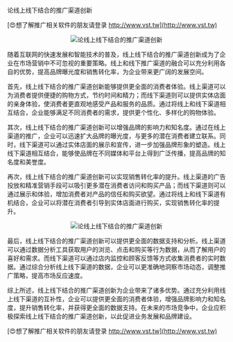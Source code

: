 论线上线下结合的推广渠道创新

[😍想了解推广相关软件的朋友请登录 http://www.vst.tw](http://www.vst.tw)

 <center><img src="https://vst.tw/MP4/tuiguang/png/1.png" alt="论线上线下结合的推广渠道创新"></center>

随着互联网的快速发展和智能技术的普及，线上线下结合的推广渠道创新成为了企业在市场营销中不可忽视的重要策略。线上和线下推广渠道的融合可以充分利用各自的优势，提高品牌曝光度和销售转化率，为企业带来更广阔的发展空间。

首先，线上线下结合的推广渠道创新能够提供更全面的消费者体验。线上渠道可以为消费者提供便捷的购物方式，节约时间和精力；而线下渠道则可以提供实体店面的亲身体验，使消费者更直观地感受产品和服务的品质。通过将线上和线下渠道相互结合，企业能够满足不同消费者的需求，提供更个性化、多样化的购物体验。

其次，线上线下结合的推广渠道创新可以增强品牌的影响力和知名度。通过在线上渠道的推广，企业可以迅速扩大品牌的曝光度，与更多的潜在消费者建立联系。同时，线下渠道可以通过实体店面的展示和宣传，进一步加强品牌形象的塑造。线上线下渠道相互结合，能够使品牌在不同媒体和平台上得到广泛传播，提高品牌的知名度和美誉度。

再次，线上线下结合的推广渠道创新可以实现销售转化率的提升。线上渠道的广告投放和精准营销手段可以吸引更多潜在消费者访问和购买产品；而线下渠道则可以通过展示和体验，增加消费者对产品的信任和购买欲望。通过将线上和线下渠道有机结合，企业可以将潜在消费者引导到实体店面进行购买，实现销售转化率的提升。

 <center><img src="https://vst.tw/MP4/tuiguang/png/2.png" alt="论线上线下结合的推广渠道创新"></center>

最后，线上线下结合的推广渠道创新可以提供更全面的数据支持和分析。线上渠道可以通过数据分析工具获取用户的浏览、点击和购买等行为数据，从而了解用户的喜好和需求。而线下渠道可以通过店内监控和顾客反馈等方式收集消费者的实时数据。通过综合分析线上线下渠道的数据，企业可以更准确地洞察市场动态，调整推广策略，提高市场反应速度。

综上所述，线上线下结合的推广渠道创新为企业带来了诸多优势。通过充分利用线上线下渠道的互补性，企业可以提供更全面的消费者体验，增强品牌影响力和知名度，提升销售转化率，并获得更全面的数据支持。在未来的市场竞争中，企业应积极探索线上线下结合的推广渠道创新，以此促进业务发展和品牌建设。

[😍想了解推广相关软件的朋友请登录 http://www.vst.tw](http://www.vst.tw)



